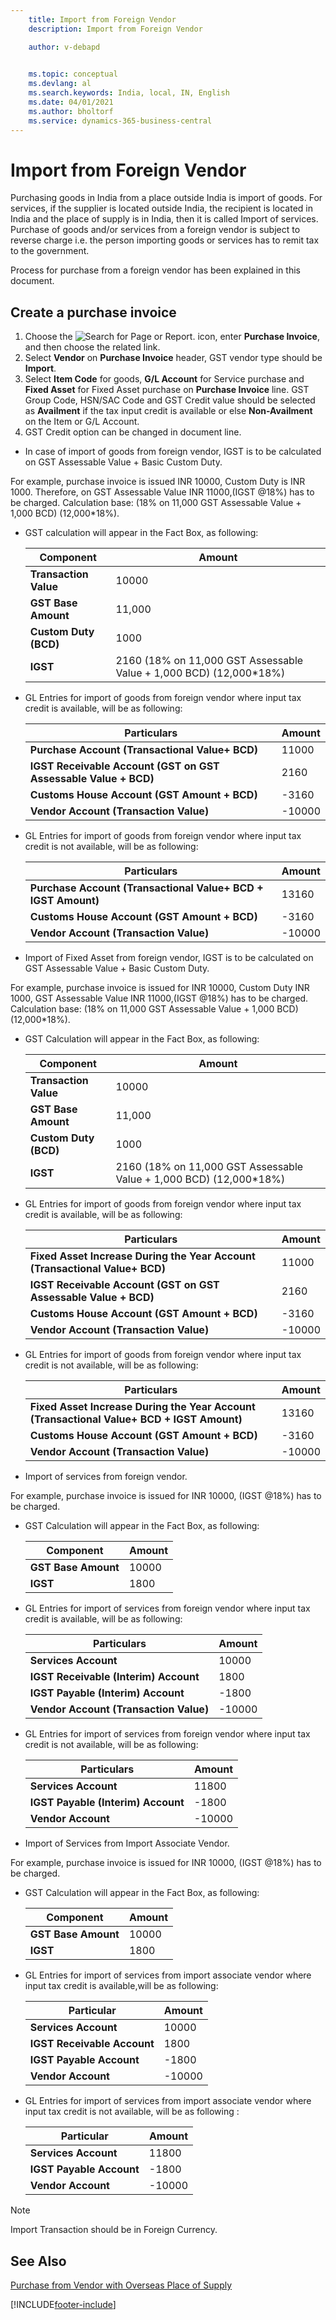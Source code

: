 ```yaml
---
    title: Import from Foreign Vendor
    description: Import from Foreign Vendor

    author: v-debapd

    
    ms.topic: conceptual
    ms.devlang: al
    ms.search.keywords: India, local, IN, English
    ms.date: 04/01/2021
    ms.author: bholtorf
    ms.service: dynamics-365-business-central
---
```

# Import from Foreign Vendor


Purchasing goods in India from a place outside India is import of goods. For services, if the supplier is located outside India, the recipient is located in India and the place of supply is in India, then it is called Import of services. Purchase of goods and/or services from a foreign vendor is subject to reverse charge i.e. the person importing goods or services has to remit tax to the government. 

Process for purchase from a foreign vendor has been explained in this document.

## Create a purchase invoice

1. Choose the ![Search for Page or Report.](image/search_small.png "Search for Page or Report icon") icon, enter **Purchase Invoice**, and then choose the related link.
2. Select **Vendor** on **Purchase Invoice** header, GST vendor type should be **Import**.
3. Select **Item Code** for goods, **G/L Account** for Service purchase and **Fixed Asset** for Fixed Asset purchase on **Purchase Invoice** line. GST Group Code, HSN/SAC Code and GST Credit value should be selected as **Availment** if the tax input credit is available or else **Non-Availment** on the Item or G/L Account.
4. GST Credit option can be changed in document line.

- In case of import of goods from foreign vendor, IGST is to be calculated on GST Assessable Value + Basic Custom Duty. 

For example, purchase invoice is issued INR 10000, Custom Duty is INR 1000. Therefore, on GST Assessable Value INR 11000,(IGST @18%) has to be charged. Calculation base: (18% on 11,000 GST Assessable Value + 1,000 BCD) (12,000*18%).

  - GST calculation will appear in the Fact Box, as following:
    
      |Component|Amount|
      |----------------------------------|---------------------------------------|  
      |**Transaction Value**|10000|
      |**GST Base Amount**|11,000|
      |**Custom Duty (BCD)**|1000|  
      |**IGST**|2160 (18% on 11,000 GST Assessable Value + 1,000 BCD) (12,000*18%)|  


  - GL Entries for import of goods from foreign vendor where input tax credit is available, will be as following:
    
      |Particulars|Amount|
      |----------------------------------|---------------------------------------|  
      |**Purchase Account (Transactional Value+ BCD)**|11000|  
      |**IGST Receivable Account (GST on GST Assessable Value + BCD)**|2160| 
      |**Customs House Account (GST Amount + BCD)**|-3160|
      |**Vendor Account (Transaction Value)**|-10000|

  - GL Entries for import of goods from foreign vendor where input tax credit is not available, will be as following:
    
      |Particulars|Amount|
      |----------------------------------|---------------------------------------|  
      |**Purchase Account (Transactional Value+ BCD + IGST Amount)**|13160|  
      |**Customs House Account (GST Amount + BCD)**|-3160|
      |**Vendor Account (Transaction Value)**|-10000|


- Import of Fixed Asset from foreign vendor, IGST is to be calculated on GST Assessable Value + Basic Custom Duty. 

For example, purchase invoice is issued for INR 10000, Custom Duty INR 1000, GST Assessable Value INR 11000,(IGST @18%) has to be charged. Calculation base: (18% on 11,000 GST Assessable Value + 1,000 BCD) (12,000*18%).

  - GST Calculation will appear in the Fact Box, as following:
    
      |Component|Amount|
      |----------------------------------|---------------------------------------|  
      |**Transaction Value**|10000|
      |**GST Base Amount**|11,000|
      |**Custom Duty (BCD)**|1000|  
      |**IGST**|2160 (18% on 11,000 GST Assessable Value + 1,000 BCD) (12,000*18%)|  

  - GL Entries for import of goods from foreign vendor where input tax credit is available, will be as following:
    
      |Particulars|Amount|
      |----------------------------------|---------------------------------------|  
      |**Fixed Asset Increase During the Year Account (Transactional Value+ BCD)**|11000|  
      |**IGST Receivable Account (GST on GST Assessable Value + BCD)**|2160| 
      |**Customs House Account (GST Amount + BCD)**|-3160|
      |**Vendor Account (Transaction Value)**|-10000|

  - GL Entries for import of goods from foreign vendor where input tax credit is not available, will be as following:
    
     |Particulars|Amount|
     |----------------------------------|---------------------------------------|  
     |**Fixed Asset Increase During the Year Account (Transactional Value+ BCD + IGST Amount)**|13160|  
     |**Customs House Account (GST Amount + BCD)**|-3160|
     |**Vendor Account (Transaction Value)**|-10000|


- Import of services from foreign vendor. 

For example, purchase invoice is issued for INR 10000, (IGST @18%) has to be charged.

  - GST Calculation will appear in the Fact Box, as following:
    
     |Component|Amount|
     |----------------------------------|---------------------------------------|  
     |**GST Base Amount**|10000|
     |**IGST**|1800|  

  - GL Entries for import of services from foreign vendor where input tax credit is available, will be as following:
    
     |Particulars|Amount|
     |----------------------------------|---------------------------------------|  
     |**Services Account**|10000|  
     |**IGST Receivable (Interim) Account**|1800|
     |**IGST Payable (Interim) Account**|-1800|
     |**Vendor Account (Transaction Value)**|-10000|

  - GL Entries for import of services from foreign vendor where input tax credit is not available, will be as following:
    
      |Particulars|Amount|
      |----------------------------------|---------------------------------------|  
      |**Services Account**|11800|  
      |**IGST Payable (Interim) Account**|-1800|
      |**Vendor Account**|-10000|


- Import of Services from Import Associate Vendor. 

For example, purchase invoice is issued for INR 10000, (IGST @18%) has to be charged.

  - GST Calculation will appear in the Fact Box, as following:
    
      |Component|Amount|
      |----------------------------------|---------------------------------------|  
      |**GST Base Amount**|10000|
      |**IGST**|1800|

  - GL Entries for import of services from import associate vendor where input tax credit is available,will be as following:
    
      |Particular|Amount|
      |----------------------------------|---------------------------------------|  
      |**Services Account**|10000|  
      |**IGST Receivable Account**|1800|
      |**IGST Payable Account**|-1800|
      |**Vendor Account**|-10000|

  - GL Entries for import of services from import associate vendor where input tax credit is not available, will be as following :
    
      |Particular|Amount|
      |----------------------------------|---------------------------------------|  
      |**Services Account**|11800|  
      |**IGST Payable Account**|-1800|
      |**Vendor Account**|-10000|

> [!NOTE]
>
> Import Transaction should be in Foreign Currency.




## See Also 
[Purchase from Vendor with Overseas Place of Supply](GST-Service-Purchase-for-Overseas-Place-of-supply-Registered-Vendor.md)







[!INCLUDE[footer-include](../../includes/footer-banner.md)]